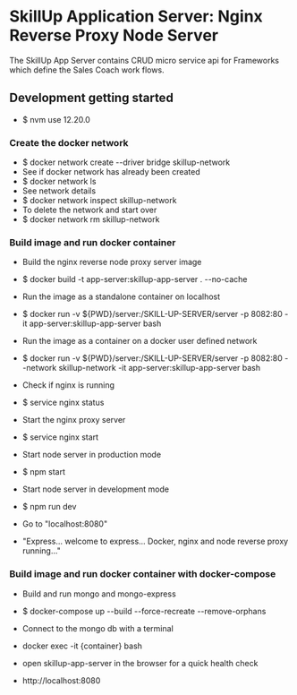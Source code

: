# SkillUp Application Server: Nginx Reverse Proxy Node Server

The SkillUp App Server contains CRUD micro service api for Frameworks which define the Sales Coach work flows.

## Development getting started

- $ nvm use 12.20.0

### Create the docker network

- $ docker network create --driver bridge skillup-network
- See if docker network has already been created
- $ docker network ls
- See network details
- $ docker network inspect skillup-network
- To delete the network and start over
- $ docker network rm skillup-network

### Build image and run docker container

- Build the nginx reverse node proxy server image
- $ docker build -t app-server:skillup-app-server . --no-cache
  
- Run the image as a standalone container on localhost
- $ docker run -v ${PWD}/server:/SKILL-UP-SERVER/server -p 8082:80 -it app-server:skillup-app-server bash
  
- Run the image as a container on a docker user defined network
- $ docker run -v ${PWD}/server:/SKILL-UP-SERVER/server -p 8082:80 --network skillup-network -it app-server:skillup-app-server bash
  
- Check if nginx is running
- $ service nginx status
- Start the nginx proxy server
- $ service nginx start
- Start node server in production mode
- $ npm start
- Start node server in development mode
- $ npm run dev
- Go to "localhost:8080"
- "Express... welcome to express... Docker, nginx and node reverse proxy running..."

### Build image and run docker container with docker-compose

- Build and run mongo and mongo-express
- $ docker-compose up --build --force-recreate --remove-orphans

- Connect to the mongo db with a terminal
- docker exec -it {container} bash

- open skillup-app-server in the browser for a quick health check
- http://localhost:8080